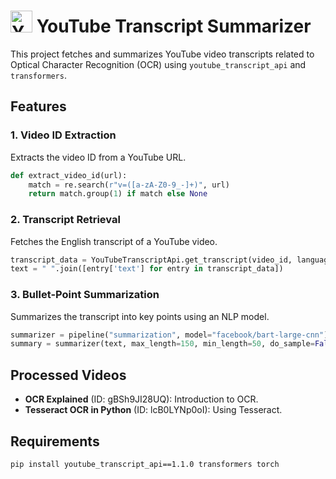 # <img src="https://upload.wikimedia.org/wikipedia/commons/b/b8/YouTube_Logo_2017.svg" alt="YouTube Logo" width="35"/> YouTube Transcript Summarizer


This project fetches and summarizes YouTube video transcripts related to Optical Character Recognition (OCR) using `youtube_transcript_api` and `transformers`.

## Features

### 1. Video ID Extraction
Extracts the video ID from a YouTube URL.

```python
def extract_video_id(url):
    match = re.search(r"v=([a-zA-Z0-9_-]+)", url)
    return match.group(1) if match else None
```

### 2. Transcript Retrieval
Fetches the English transcript of a YouTube video.

```python
transcript_data = YouTubeTranscriptApi.get_transcript(video_id, languages=['en'])
text = " ".join([entry['text'] for entry in transcript_data])
```

### 3. Bullet-Point Summarization
Summarizes the transcript into key points using an NLP model.

```python
summarizer = pipeline("summarization", model="facebook/bart-large-cnn")
summary = summarizer(text, max_length=150, min_length=50, do_sample=False)
```

## Processed Videos
- **OCR Explained** (ID: gBSh9JI28UQ): Introduction to OCR.
- **Tesseract OCR in Python** (ID: lcB0LYNp0oI): Using Tesseract.

## Requirements
```bash
pip install youtube_transcript_api==1.1.0 transformers torch
```
